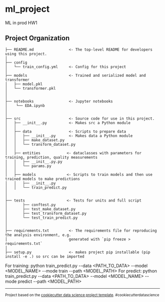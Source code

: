 ml_project
==============================

ML in prod HW1 

Project Organization
------------

    ├── README.md                <- The top-level README for developers using this project.
    │
    ├── config
    │   └── train_config.yml     <- Config for this project
    │
    ├── models                   <- Trained and serialized model and transformer
    │   ├── model.pkl
    │   └── transformer.pkl
    │ 
    │
    ├── notebooks                <- Jupyter notebooks
    │    └── EDA.ipynb             
    │                       
    │ 
    ├── src                      <- Source code for use in this project.
    │   ├── __init__.py          <- Makes src a Python module
    │   │
    │   ├── data                 <- Scripts to prepare data
    │   │   ├── __init__.py      <- Makes data a Python module
    │   │   ├── make_dataset.py
    │   │   └── transform_dataset.py  
    │   │
    │   ├── entities            <- dataclasses with parameters for training, prediction, quality measurements 
    │   │   ├── __init__.py.py
    │   │   └── params.py
    │   │
    │   ├── models              <- Scripts to train models and then use trained models to make predictions
    │   │   ├── __init__.py
    │   │   └── train_predict.py
    │
    │   
    ├── tests                   <- Tests for units and full script
    │       ├── conftest.py     
    │       ├── test_make_dataset.py
    │       ├── test_transform_dataset.py
    │       └── test_train_predict.py
    │
    │
    ├── requirements.txt         <- The requirements file for reproducing the analysis environment, e.g.
    │                            generated with `pip freeze > requirements.txt`
    │
    ├── setup.py                 <- makes project pip installable (pip install -e .) so src can be imported
            
             
For training: python train_predict.py --data <PATH_TO_DATA> --model <MODEL_NAME> --mode train --path <MODEL_PATH>
For predict: python train_predict.py --data <PATH_TO_DATA> --model <MODEL_NAME> --mode predict --path <MODEL_PATH>

--------

<p><small>Project based on the <a target="_blank" href="https://drivendata.github.io/cookiecutter-data-science/">cookiecutter data science project template</a>. #cookiecutterdatascience</small></p>
